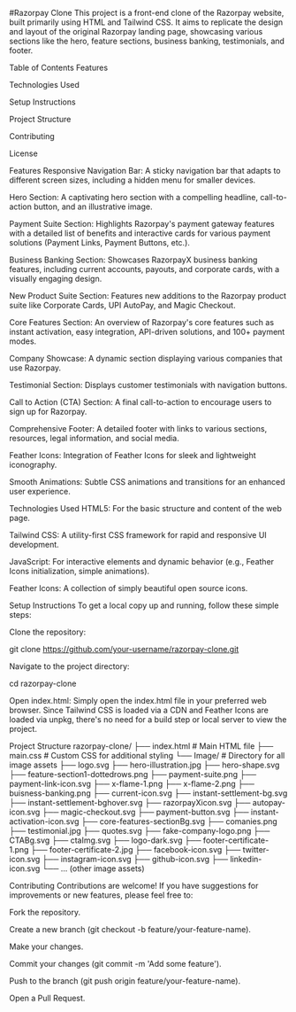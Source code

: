 #Razorpay Clone
This project is a front-end clone of the Razorpay website, built primarily using HTML and Tailwind CSS. It aims to replicate the design and layout of the original Razorpay landing page, showcasing various sections like the hero, feature sections, business banking, testimonials, and footer.

Table of Contents
Features

Technologies Used

Setup Instructions

Project Structure

Contributing

License

Features
Responsive Navigation Bar: A sticky navigation bar that adapts to different screen sizes, including a hidden menu for smaller devices.

Hero Section: A captivating hero section with a compelling headline, call-to-action button, and an illustrative image.

Payment Suite Section: Highlights Razorpay's payment gateway features with a detailed list of benefits and interactive cards for various payment solutions (Payment Links, Payment Buttons, etc.).

Business Banking Section: Showcases RazorpayX business banking features, including current accounts, payouts, and corporate cards, with a visually engaging design.

New Product Suite Section: Features new additions to the Razorpay product suite like Corporate Cards, UPI AutoPay, and Magic Checkout.

Core Features Section: An overview of Razorpay's core features such as instant activation, easy integration, API-driven solutions, and 100+ payment modes.

Company Showcase: A dynamic section displaying various companies that use Razorpay.

Testimonial Section: Displays customer testimonials with navigation buttons.

Call to Action (CTA) Section: A final call-to-action to encourage users to sign up for Razorpay.

Comprehensive Footer: A detailed footer with links to various sections, resources, legal information, and social media.

Feather Icons: Integration of Feather Icons for sleek and lightweight iconography.

Smooth Animations: Subtle CSS animations and transitions for an enhanced user experience.

Technologies Used
HTML5: For the basic structure and content of the web page.

Tailwind CSS: A utility-first CSS framework for rapid and responsive UI development.

JavaScript: For interactive elements and dynamic behavior (e.g., Feather Icons initialization, simple animations).

Feather Icons: A collection of simply beautiful open source icons.

Setup Instructions
To get a local copy up and running, follow these simple steps:

Clone the repository:

git clone https://github.com/your-username/razorpay-clone.git

Navigate to the project directory:

cd razorpay-clone

Open index.html:
Simply open the index.html file in your preferred web browser. Since Tailwind CSS is loaded via a CDN and Feather Icons are loaded via unpkg, there's no need for a build step or local server to view the project.

Project Structure
razorpay-clone/
├── index.html          # Main HTML file
├── main.css            # Custom CSS for additional styling
└── Image/              # Directory for all image assets
    ├── logo.svg
    ├── hero-illustration.jpg
    ├── hero-shape.svg
    ├── feature-section1-dottedrows.png
    ├── payment-suite.png
    ├── payment-link-icon.svg
    ├── x-flame-1.png
    ├── x-flame-2.png
    ├── buisness-banking.png
    ├── current-icon.svg
    ├── instant-settlement-bg.svg
    ├── instant-settlement-bghover.svg
    ├── razorpayXicon.svg
    ├── autopay-icon.svg
    ├── magic-checkout.svg
    ├── payment-button.svg
    ├── instant-activation-icon.svg
    ├── core-features-sectionBg.svg
    ├── comanies.png
    ├── testimonial.jpg
    ├── quotes.svg
    ├── fake-company-logo.png
    ├── CTABg.svg
    ├── ctaImg.svg
    ├── logo-dark.svg
    ├── footer-certificate-1.png
    ├── footer-certificate-2.jpg
    ├── facebook-icon.svg
    ├── twitter-icon.svg
    ├── instagram-icon.svg
    ├── github-icon.svg
    ├── linkedin-icon.svg
    └── ... (other image assets)

Contributing
Contributions are welcome! If you have suggestions for improvements or new features, please feel free to:

Fork the repository.

Create a new branch (git checkout -b feature/your-feature-name).

Make your changes.

Commit your changes (git commit -m 'Add some feature').

Push to the branch (git push origin feature/your-feature-name).

Open a Pull Request.


